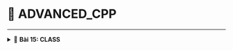 <a name="top"></a>
# 📖 ADVANCED_CPP
----
<details>
<summary>🔖 <b>Bài 15: CLASS</b></summary>

### 📑 I. Khái niệm:

- Từ khóa `class` được dùng để định nghĩa một lớp, là một cấu trúc dữ liệu do người dùng tự định nghĩa có thể chứa dữ liệu và các hàm thành viên.
- Class là nền tảng của lập trình hướng đối tượng OOP trong C++.
- Định nghĩa Class (class definition hoặc template):
  
```cpp
class class_Name
{
    access_specifier:    // phạm vi truy cập là private, public, protected
    data member;         // những biến thành viên - thuộc tính attribute
    member funtions(){}  // hàm được khai báo bên trong class - phương thức method.
};
```

#### a) Access Specifier:
  - Kiểm soát quyền truy cập vào các thành viên của class.
  - Các cấp độ truy cập:
    - public: các thành viên class có thể truy cập được từ bên ngoài.
    - private: chỉ có thể truy cập trong chính class.
    - protected: truy cập trong class và bởi class con kế thừa.
    - Cấp độ mặc định là private.

> 👉 Ví dụ: Cấp độ truy cập public:
> - truy cập từ ngoài class
> - truy cập bên trong class

<details>
<summary>🔖 <b>publicEx.cpp</b></summary>

```cpp
#include <iostream>
using namespace std;

class User
{
    public:

    int a;
    double b;
    char c;

    void create()        // truy cập từ bên trong Class
    {
        User user1;      // user1 là đối tượng (object)

        user1.a = 30;
        user1.b = 20;
        user1.display();
    }

    void display();        // định nghĩa hàm bên trong class
    //{
    //    cout << a << endl;
    //    cout << b << endl;
    //}
};

void User::display()     // định nghĩa hàm bên ngoài class sử dụng toán tử `::`
{
    cout << a << endl;
    cout << b << endl;
}

int main()
{
    User user1, user2;    // user1, user2 là đối tượng (object)

    user1.a = 10;        // truy cập bên ngoài class
    user1.b = 20.6;

    user1.display();
    user1.create();
    return 0;
}
```

</details>

#### b) Special Member Functions - Methods:

- Constructor:
  - Là một hàm - method.
  - Đặc điểm:
    - Không có kiểu trả về.
    - Trùng tên với class.
    - Dùng để khởi tạo những giá trị cho các biến trong class.
    - Tự động gọi khi khởi tạo một object.
> 👉 Ví dụ:
>     - Sử dụng Constructor để khởi tạo cho các biến mà không cần qua các object.

> Constructor không có tham số:

<details>
<summary>🔖 <b>constructor.cpp</b></summary>

```c
#include <iostream>
using namespace std;

class User
{
    public:
        int a;
        double b;
        char c;

        // Constructor
        User() 
        {
            a = 1;
            b = 2.5;
            c = 'A';
        }

        void create()   // hàm
        {
            User user1;

            user1.a = 30;
            user1.b = 20;
            user1.display();
        }

        void display();  // hàm
        // {
        //     cout << a << endl;
        //     cout << b << endl;
        // }
};

void User::display()
{
    cout << a << endl;
    cout << b << endl;
    cout << c << endl;
}

int main()
{
    User user1, user2;

    // user1.a = 10;
    // user1.b = 20.6;

    user1.display();

    return 0;
}
```

> ➡️ Kết quả:
>
> ![image](https://github.com/user-attachments/assets/08f00124-8019-4d29-8359-0ab84d586715)

</details>

> Constructor có tham số:

<details>
<summary>🔖 <b>constructor.cpp</b></summary>

```cpp
#include <iostream>
using namespace std;

class User
{
    public:
        int a;
        double b;
        char c;

        // Constructor
        User(int _a, double _b, char _c) 
        {
            a = _a;
            b = _b;
            c = _c;
        }

        void create()   // hàm
        {
            User user1(2,4,'c');
            user1.display();
        }

        void display();  // hàm
        // {
        //     cout << a << endl;
        //     cout << b << endl;
        // }
};

void User::display()
{
    cout << a << endl;
    cout << b << endl;
    cout << c << endl;
}

int main()
{
    User user1(1, 2, 'a'), user2(3,4,'b');

    user1.display();

    user2.display();

    return 0;
}
```

> ➡️ Kết quả:
>
> ![image](https://github.com/user-attachments/assets/bfd48341-5b1f-4dae-bbc3-949a0198b721)

</details>


[🔼 _UP_](#top)

</details>
